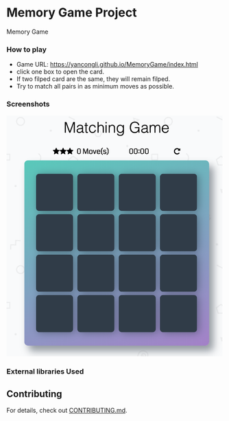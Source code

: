 # Memory Game Project

Memory Game

### How to play

- Game URL: https://yancongli.github.io/MemoryGame/index.html
- click one box to open the card.
- If two filped card are the same, they will remain filped.
- Try to match all pairs in as minimum moves as possible.

### Screenshots

![Mobile view](ScreenShot.png)

### External libraries Used

## Contributing

For details, check out [CONTRIBUTING.md](CONTRIBUTING.md).
